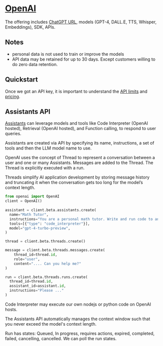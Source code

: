 # [OpenAI](https://platform.openai.com/docs/overview)

The offering includes [ChatGPT URL](https://chat.openai.com), models (GPT-4, DALL.E, TTS, Whisper, Embeddings), SDK, APIs.

## Notes

* personal data is not used to train or improve the models
* API data may be retained for up to 30 days. Except customers willing to do zero data retention.

## Quickstart

Once we got an API key, it is important to understand the [API limits](https://platform.openai.com/account/limits) and [pricing](https://openai.com/pricing#language-models).

## Assistants API

[Assistants](https://platform.openai.com/docs/assistants/overview) can leverage models and tools like Code Interpreter (OpenAI hosted), Retrieval (OpenAI hosted), and Function calling, to respond to user queries.

Assistants are created via API by specifying its name, instructions, a set of tools and then the LLM model name to use.

OpenAI uses the concept of Thread to represent a conversation between a user and one or many Assistants. Messages are added to the Thread. The Thread is explicitly executed with a run.

Threads simplify AI application development by storing message history and truncating it when the conversation gets too long for the model’s context length.

```python
from openai import OpenAI
client = OpenAI()
  
assistant = client.beta.assistants.create(
  name="Math Tutor",
  instructions="You are a personal math tutor. Write and run code to answer math questions.",
  tools=[{"type": "code_interpreter"}],
  model="gpt-4-turbo-preview",
)

thread = client.beta.threads.create()

message = client.beta.threads.messages.create(
    thread_id=thread.id,
    role="user",
    content=".... Can you help me?"
)

run = client.beta.threads.runs.create(
  thread_id=thread.id,
  assistant_id=assistant.id,
  instructions="Please ..."
)
```

Code Interpreter may execute our own nodejs or python code on OpenAI hosts.

The Assistants API automatically manages the context window such that you never exceed the model's context length.

Run has states: Queued, In progress, requires actions, expired, completed, failed, cancelling, cancelled.
We can poll the run states. 
